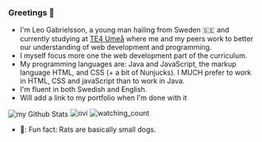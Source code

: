 ### Greetings 👋

- I'm Leo Gabrielsson, a young man hailing from Sweden 🇸🇪 and currently studying at [TE4 Umeå](https://github.com/TE4-Umea) where me and my peers work to better our understanding of web development and programming.
- I myself focus more one the web development part of the curriculum.
- My programming languages are: Java and JavaScript, the markup language HTML, and CSS (+ a bit of Nunjucks). I MUCH prefer to work in HTML, CSS and javaScript than to work in Java.
- I'm fluent in both Swedish and English.
- Will add a link to my portfolio when I'm done with it

<img align="center" src="https://github-readme-stats.vercel.app/api?username=LeoGabrielsson&include_all_commits=true&count_private=true&show_icons=true&line_height=20&title_color=FFD700&icon_color=FFD700&text_color=FCFBF9&bg_color=0,000000,724B9B" alt="my Github Stats"/>
<img src="https://github-readme-stats.vercel.app/api/top-langs?username=LeoGabrielsson&show_icons=true&locale=en&layout=compact&theme=chartreuse-dark" alt="ovi" />

<img src="https://widgetbite.com/stats/{LeoGabrielsson}" alt="watching_count" />

- 🐀: Fun fact: Rats are basically small dogs.
<!--
**LeoGabrielsson/LeoGabrielsson** is a ✨ _special_ ✨ repository because its `README.md` (this file) appears on your GitHub profile.

Here are some ideas to get you started:

- 🔭 I’m currently working on ...
- 🌱 I’m currently learning ...
- 👯 I’m looking to collaborate on ...
- 🤔 I’m looking for help with ...
- 💬 Ask me about ...
- 📫 How to reach me: ...
- 😄 Pronouns: ...
-->
